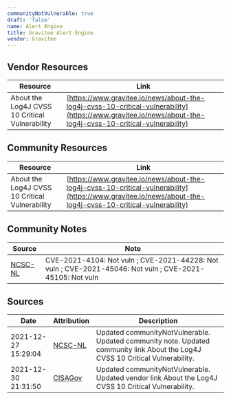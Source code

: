 ```yaml
---
communityNotVulnerable: true
draft: 'false'
name: Alert Engine
title: Gravitee Alert Engine
vendor: Gravitee
---
```


## Vendor Resources
| Resource | Link |
| --- | --- |
| About the Log4J CVSS 10 Critical Vulnerability | [https://www.gravitee.io/news/about-the-log4j-cvss-10-critical-vulnerability](https://www.gravitee.io/news/about-the-log4j-cvss-10-critical-vulnerability) |

## Community Resources
| Resource | Link |
| --- | --- |
| About the Log4J CVSS 10 Critical Vulnerability | [https://www.gravitee.io/news/about-the-log4j-cvss-10-critical-vulnerability](https://www.gravitee.io/news/about-the-log4j-cvss-10-critical-vulnerability) |

## Community Notes
| Source | Note |
| --- | --- |
| [NCSC-NL](https://github.com/NCSC-NL/log4shell/blob/main/software/README.md) | CVE-2021-4104: Not vuln ; CVE-2021-44228: Not vuln ; CVE-2021-45046: Not vuln ; CVE-2021-45105: Not vuln </ul> |

## Sources
| Date | Attribution | Description |
| --- | --- | --- |
| 2021-12-27 15:29:04 | [NCSC-NL](https://github.com/NCSC-NL/log4shell/blob/main/software/README.md) | Updated communityNotVulnerable. Updated community note. Updated community link About the Log4J CVSS 10 Critical Vulnerability.  |
| 2021-12-30 21:31:50 | [CISAGov](https://raw.githubusercontent.com/cisagov/log4j-affected-db/develop/README.md) | Updated communityNotVulnerable. Updated vendor link About the Log4J CVSS 10 Critical Vulnerability.  |
